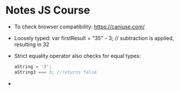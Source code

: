 Notes JS Course
===============

* To check browser compatibility: https://caniuse.com/

* Loosely typed:
    var firstResult = "35" - 3; // subtraction is applied, resulting in 32

* Strict equality operator also checks for equal types:

    ```javascript
    aString = '3';
    aString3 === 3; //returns false
    ```

* 